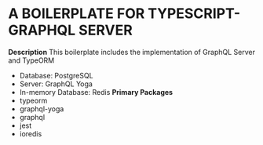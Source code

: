# A BOILERPLATE FOR TYPESCRIPT-GRAPHQL SERVER
**Description**
This boilerplate includes the implementation of GraphQL Server and TypeORM
- Database: PostgreSQL
- Server: GraphQL Yoga
- In-memory Database: Redis
**Primary Packages**
- typeorm
- graphql-yoga
- graphql
- jest
- ioredis
